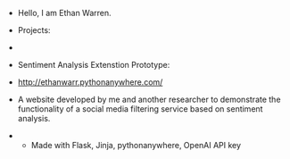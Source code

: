 - Hello, I am Ethan Warren.

- Projects:
- 
- Sentiment Analysis Extenstion Prototype:
- http://ethanwarr.pythonanywhere.com/
- A website developed by me and another researcher to demonstrate the functionality of a social media filtering service based on sentiment analysis.
-   * Made with Flask, Jinja, pythonanywhere, OpenAI API key
  
